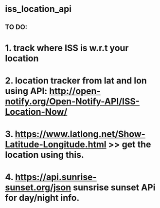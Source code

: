 # iss_location_api
## TO DO:
# 1. track where ISS is w.r.t your location
# 2. location tracker from lat and lon using API: http://open-notify.org/Open-Notify-API/ISS-Location-Now/
# 3. https://www.latlong.net/Show-Latitude-Longitude.html >> get the location using this.
# 4. https://api.sunrise-sunset.org/json sunsrise sunset APi for day/night info.
